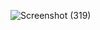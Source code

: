 
![Screenshot (319)](https://github.com/KhushalBorse2023/Leetcode-24/assets/71626566/433a3642-df4a-4917-8fc8-d4389018daed)
